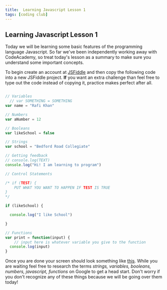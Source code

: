 ```yaml
---
title:  Learning Javascript Lesson 1
tags: [coding club]
---
```



## Learning Javascript Lesson 1

Today we will be learning some basic features of the programming language Javascript. So far we've been independently working away with CodeAcademy, so treat today's lesson as a summary to make sure you understand some important concepts.

To begin create an account at [JSFiddle](jsfiddle.net) and then copy the following code into a new JSFiddle project. **If** you want an extra challenge than feel free to type out the code instead of copying it, practice makes perfect after all.

```js

// Variables
  // var SOMETHING = SOMETHING
var name = "Rafi Khan"

// Numbers
var aNumber = 12

// Booleans
var likeSchool = false

// Strings
var school = "Bedford Road Collegiate"

// Getting feedback
// console.log(TEXT)
console.log("Hi! I am learning to program")

// Control Statements

/* if (TEST) { 
	PUT WHAT YOU WANT TO HAPPEN IF TEST IS TRUE
}
*/

if (likeSchool) {

  console.log("I like School")

}

// Functions
var print = function(input) {
	// input here is whatever variable you give to the function
  console.log(input)
}

```

Once you are done your screen should look something like [this](https://i.imgur.com/fwuFdlY.png). While you are waiting feel free to research the terms *strings, variables, booleans, numbers, javascript, functions* on Google to get a head start. Don't worry if you don't recognize any of these things because we will be going over them today!
